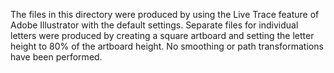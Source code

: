 The files in this directory were produced by using the Live Trace feature of
Adobe Illustrator with the default settings. Separate files for individual
letters were produced by creating a square artboard and setting the letter
height to 80% of the artboard height. No smoothing or path transformations
have been performed.